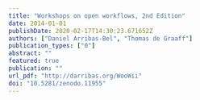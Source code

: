 ```yaml
---
title: "Workshops on open workflows, 2nd Edition"
date: 2014-01-01
publishDate: 2020-02-17T14:30:23.671652Z
authors: ["Daniel Arribas-Bel", "Thomas de Graaff"]
publication_types: ["0"]
abstract: ""
featured: true
publication: ""
url_pdf: "http://darribas.org/WooWii"
doi: "10.5281/zenodo.11955"
---
```



